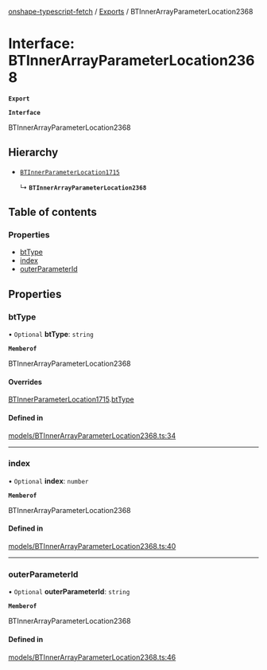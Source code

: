 [onshape-typescript-fetch](../README.md) / [Exports](../modules.md) / BTInnerArrayParameterLocation2368

# Interface: BTInnerArrayParameterLocation2368

**`Export`**

**`Interface`**

BTInnerArrayParameterLocation2368

## Hierarchy

- [`BTInnerParameterLocation1715`](BTInnerParameterLocation1715.md)

  ↳ **`BTInnerArrayParameterLocation2368`**

## Table of contents

### Properties

- [btType](BTInnerArrayParameterLocation2368.md#bttype)
- [index](BTInnerArrayParameterLocation2368.md#index)
- [outerParameterId](BTInnerArrayParameterLocation2368.md#outerparameterid)

## Properties

### btType

• `Optional` **btType**: `string`

**`Memberof`**

BTInnerArrayParameterLocation2368

#### Overrides

[BTInnerParameterLocation1715](BTInnerParameterLocation1715.md).[btType](BTInnerParameterLocation1715.md#bttype)

#### Defined in

[models/BTInnerArrayParameterLocation2368.ts:34](https://github.com/toebes/onshape-typescript-fetch/blob/3e11ae1/models/BTInnerArrayParameterLocation2368.ts#L34)

___

### index

• `Optional` **index**: `number`

**`Memberof`**

BTInnerArrayParameterLocation2368

#### Defined in

[models/BTInnerArrayParameterLocation2368.ts:40](https://github.com/toebes/onshape-typescript-fetch/blob/3e11ae1/models/BTInnerArrayParameterLocation2368.ts#L40)

___

### outerParameterId

• `Optional` **outerParameterId**: `string`

**`Memberof`**

BTInnerArrayParameterLocation2368

#### Defined in

[models/BTInnerArrayParameterLocation2368.ts:46](https://github.com/toebes/onshape-typescript-fetch/blob/3e11ae1/models/BTInnerArrayParameterLocation2368.ts#L46)
